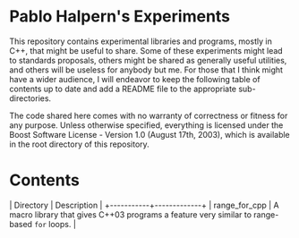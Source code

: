 Pablo Halpern's Experiments
===========================

This repository contains experimental libraries and programs, mostly in C++,
that might be useful to share.  Some of these experiments might lead to
standards proposals, others might be shared as generally useful utilities, and
others will be useless for anybody but me.  For those that I think might have a
wider audience, I will endeavor to keep the following table of contents up to
date and add a README file to the appropriate sub-directories.

The code shared here comes with no warranty of correctness or fitness for any
purpose. Unless otherwise specified, everything is licensed under the Boost
Software License - Version 1.0 (August 17th, 2003), which is available in the
root directory of this repository.

Contents
========

| Directory | Description |
+-----------+-------------+
| range_for_cpp | A macro library that gives C++03 programs a feature very similar to range-based `for` loops. |
